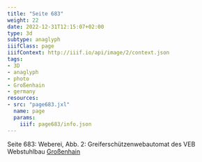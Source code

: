```yaml
---
title: "Seite 683"
weight: 22
date: 2022-12-31T12:15:07+02:00
type: 3d
subtype: anaglyph
iiifClass: page
iiifContext: http://iiif.io/api/image/2/context.json
tags:
- 3D
- anaglyph
- photo
- Großenhain
- germany
resources:
- src: "page683.jxl"
  name: page
  params:
    iiif: page683/info.json
---
```

Seite 683: Weberei, Abb. 2: Greiferschützenwebautomat des VEB Webstuhlbau [Großenhain](https://de.wikipedia.org/wiki/Gro%C3%9Fenhain)

